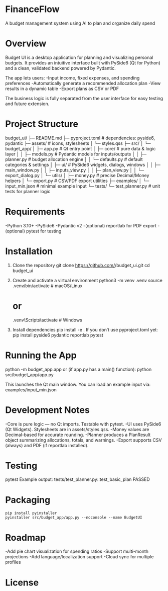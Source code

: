 # FinanceFlow
A budget management system using AI to plan and organize daily spend

# Overview
Budget UI is a desktop application for planning and visualizing personal budgets.
It provides an intuitive interface built with PySide6 (Qt for Python) and a clean, validated backend powered by Pydantic.

The app lets users:
-Input income, fixed expenses, and spending preferences
-Automatically generate a recommended allocation plan
-View results in a dynamic table
-Export plans as CSV or PDF

The business logic is fully separated from the user interface for easy testing and future extension.

# Project Structure
budget_ui/
├─ README.md
├─ pyproject.toml               # dependencies: pyside6, pydantic
├─ assets/                      # icons, stylesheets
│  └─ styles.qss
├─ src/
│  └─ budget_app/
│     ├─ app.py                 # Qt entry point
│     ├─ core/                  # pure data & logic layer
│     │  ├─ models.py           # Pydantic models for inputs/outputs
│     │  ├─ planner.py          # budget allocation engine
│     │  └─ defaults.py         # default categories & settings
│     ├─ ui/                    # PySide6 widgets, dialogs, windows
│     │  ├─ main_window.py
│     │  ├─ inputs_view.py
│     │  ├─ plan_view.py
│     │  └─ export_dialog.py
│     └─ utils/
│        ├─ money.py            # precise Decimal/Money helpers
│        └─ export.py           # CSV/PDF export utilities
├─ examples/
│  └─ input_min.json            # minimal example input
└─ tests/
   └─ test_planner.py           # unit tests for planner logic

# Requirements
-Python 3.10+
-PySide6
-Pydantic v2
-(optional) reportlab for PDF export
-(optional) pytest for testing

# Installation
1. Clone the repository
    git clone https://github.com/<yourusername>/budget_ui.git
    cd budget_ui

2. Create and activate a virtual environment
    python3 -m venv .venv
    source .venv/bin/activate  # macOS/Linux
    # or
    .venv\Scripts\activate     # Windows

3. Install dependencies
    pip install -e .
If you don’t use pyproject.toml yet:
    pip install pyside6 pydantic reportlab pytest

# Running the App
python -m budget_app.app
or (if app.py has a main() function):
python src/budget_app/app.py

This launches the Qt main window. You can load an example input via:
examples/input_min.json

# Development Notes
-Core is pure logic — no Qt imports. Testable with pytest.
-UI uses PySide6 (Qt Widgets). Stylesheets are in assets/styles.qss.
-Money values are Decimal-based for accurate rounding.
-Planner produces a PlanResult object summarizing allocations, totals, and warnings.
-Export supports CSV (always) and PDF (if reportlab installed).

# Testing
pytest
Example output:
tests/test_planner.py::test_basic_plan PASSED

# Packaging
    pip install pyinstaller
    pyinstaller src/budget_app/app.py --noconsole --name BudgetUI

# Roadmap
-Add pie chart visualization for spending ratios
-Support multi-month projections
-Add language/localization support
-Cloud sync for multiple profiles

# License
